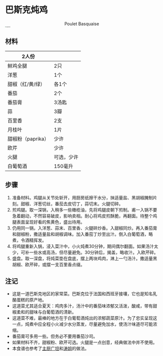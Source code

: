 # 巴斯克炖鸡

<center>Poulet Basquaise</center>

<img src="../Images/巴斯克炖鸡_220730_2.jpg" alt="巴斯克炖鸡" style="zoom:20%;" />

## 材料

| 2人份             |            |
| ----------------- | ---------- |
| 鲜鸡全腿          | 2只        |
| 洋葱              | 1个        |
| 甜椒（红/黄/绿）  | 各1个      |
| 番茄              | 2个        |
| 番茄膏            | 3汤匙      |
| 蒜                | 3瓣        |
| 百里香            | 2支        |
| 月桂叶            | 1片        |
| 甜椒粉（paprika） | 少许       |
| 欧芹              | 少许       |
| 火腿              | 可选，少许 |
| 白葡萄酒          | 150毫升    |

## 步骤

1. 准备材料。鸡腿从关节处斩开，用厨房纸擦干水分，抹适量盐、黑胡椒腌制片刻。甜椒、洋葱切丝，番茄去皮切丁，蒜切末。火腿切碎。
2. 煎鸡腿。取一深锅，入稍多一些橄榄油，先将鸡腿皮朝下煎制。甫一入锅不要急着翻动，不然容易破皮，影响卖相。耐心将鸡皮煎酥脆，再翻面。待整个鸡腿表面呈现好看的焦黄色，盛出待用。
3. 仍用同一锅，入洋葱、蒜末、百里香、火腿碎炒香。入甜椒同炒。再入番茄膏和甜椒粉，撒适量盐和胡椒调味。加入番茄丁炒至出汁。倒入白葡萄酒，略煮，令酒精挥发。
4. 将鸡腿重新入锅，浸入菜汁中，小火炖煮30分钟，期间偶尔翻面。如果汤汁太少，可补一些水或高汤，但尽量避免。30分钟后，揭盖，略收汁。入欧芹碎。
5. 盛盘。取一深盘，将炖菜垫在盘底，摆上两块鸡肉，淋上一勺汤汁。撒适量黑胡椒、欧芹碎，或摆一支百里香点缀。

## 注记

- 这是一道巴斯克地区的家常菜。巴斯克位于法国和西班牙接壤，它也是知名乳酪蛋糕的原产地。
- 这道菜尤其适合夏天：鸡肉多汁，汤汁中的番茄味浓郁又活泼，酸咸，带有甜椒柔和的甜味与白葡萄酒的清新。
- 这道菜不难，最棒的地方在于白葡萄酒炖出的浓郁蔬菜原汁。为了忠实呈现这一点，炖煮中应全程小火减少水分蒸发，尽量避免加水，使汤汁味道尽可能浓缩。
- 番茄膏可多用一些。但务必不要用番茄沙司。
- 如果材料不齐，甜椒粉、欧芹可选。火腿是一点创意，经典做法中并不使用。
- 本食谱也参考了[主厨广坦](https://www.bilibili.com/video/BV1EF411F7BX)和[涛姐](https://www.bilibili.com/video/BV1dt4y1G7Di)的做法。